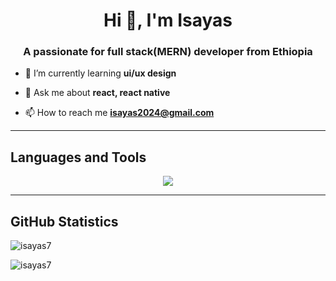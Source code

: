 <h1 align="center">Hi 👋, I'm Isayas</h1>
<h3 align="center">A passionate for full stack(MERN) developer from Ethiopia</h3>

- 🌱 I’m currently learning **ui/ux design**

- 💬 Ask me about **react, react native**

- 📫 How to reach me **isayas2024@gmail.com**

<hr/>
<h2 align="left">Languages and Tools</h2>
<p align="center">
  <a href="https://skillicons.dev">
    <img src="https://skillicons.dev/icons?i=git,nodejs,express,cpp,java,bootstrap,npm,php,postman,python,react,redux,sass,tailwind,typescript,materialui,nextjs,mysql,mongodb,linux,ubuntu,vscode,html,css,javascript,firebase,figma" />
  </a>
</p>
<hr/>
<h2 align="left">GitHub Statistics</h2>


<p><img align="center" src="https://github-readme-stats.vercel.app/api/top-langs?username=isayas7&show_icons=true&locale=en&layout=compact" alt="isayas7" /></p>

<p><img align="center" src="https://github-readme-streak-stats.herokuapp.com/?user=isayas7&" alt="isayas7" /></p>
